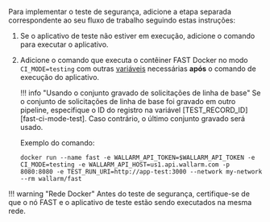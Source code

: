 Para implementar o teste de segurança, adicione a etapa separada correspondente ao seu fluxo de trabalho seguindo estas instruções:

1. Se o aplicativo de teste não estiver em execução, adicione o comando para executar o aplicativo.
2. Adicione o comando que executa o contêiner FAST Docker no modo `CI_MODE=testing` com outras [variáveis](../ci-mode-testing.md#environment-variables-in-testing-mode) necessárias __após__ o comando de execução do aplicativo.

    !!! info "Usando o conjunto gravado de solicitações de linha de base"
        Se o conjunto de solicitações de linha de base foi gravado em outro pipeline, especifique o ID do registro na variável [TEST_RECORD_ID][fast-ci-mode-test]. Caso contrário, o último conjunto gravado será usado.

    Exemplo do comando:

    ```
    docker run --name fast -e WALLARM_API_TOKEN=$WALLARM_API_TOKEN -e CI_MODE=testing -e WALLARM_API_HOST=us1.api.wallarm.com -p 8080:8080 -e TEST_RUN_URI=http://app-test:3000 --network my-network --rm wallarm/fast
    ```

!!! warning "Rede Docker"
    Antes do teste de segurança, certifique-se de que o nó FAST e o aplicativo de teste estão sendo executados na mesma rede.